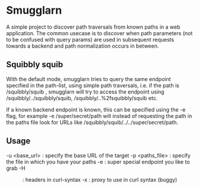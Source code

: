 # Smugglarn
A simple project to discover path traversals from known paths in a web 
application. The common usecase is to discover when path parameters (not to be
confused with query params) are used in subsequent requests towards a backend
and path normalization occurs in between.

## Squibbly squib
With the default mode, smugglarn tries to query the same endpoint specified in
the path-list, using simple path traversals, i.e. if the path is /squibbly/squib
, smugglarn will try to access the endpoint using /squibbly/../squibbly/squib,
/squibbly/..%2fsquibbly/squib etc.

If a known backend endpoint is known, this can be specified using the -e flag,
for example -e /super/secret/path will instead of requesting the path in the
paths file look for URLs like /squibbly/squib/../../super/secret/path.

## Usage
-u <base_url>   : specify the base URL of the target
-p <paths_file> : specify the file in which you have your paths
-e <endpoint>   : super special endpoint you like to grab
-H <header>     : headers in curl-syntax
-x <proxy>      : proxy to use in curl syntax (buggy)
